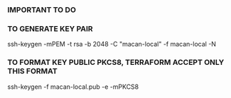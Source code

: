 ### IMPORTANT TO DO

### TO GENERATE KEY PAIR

ssh-keygen -mPEM -t rsa -b 2048 -C "macan-local" -f macan-local -N

### TO FORMAT KEY PUBLIC PKCS8, TERRAFORM ACCEPT ONLY THIS FORMAT

ssh-keygen -f macan-local.pub -e -mPKCS8

